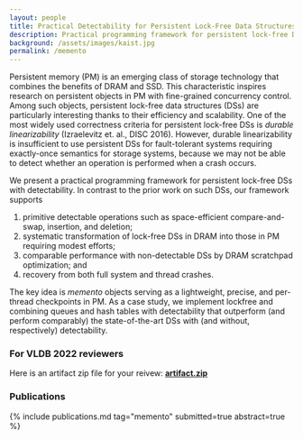 ```yaml
---
layout: people
title: Practical Detectability for Persistent Lock-Free Data Structures
description: Practical programming framework for persistent lock-free DSs with detectability
background: /assets/images/kaist.jpg
permalink: /memento
---
```


Persistent memory (PM) is an emerging class of storage technology
that combines the benefits of DRAM and SSD. This characteristic
inspires research on persistent objects in PM with fine-grained
concurrency control. Among such objects, persistent lock-free data
structures (DSs) are particularly interesting thanks to their efficiency and scalability. One of the most widely used correctness criteria for persistent lock-free DSs is *durable linearizability* (Izraelevitz
et. al., DISC 2016). However, durable linearizability is insufficient to
use persistent DSs for fault-tolerant systems requiring exactly-once
semantics for storage systems, because we may not be able to detect
whether an operation is performed when a crash occurs.

We present a practical programming framework for persistent
lock-free DSs with detectability. In contrast to the prior work on
such DSs, our framework supports

1. primitive detectable operations such as space-efficient compare-and-swap, insertion, and deletion;
1. systematic transformation of lock-free DSs in DRAM into those in PM requiring modest efforts;
1. comparable performance with non-detectable DSs by DRAM scratchpad optimization; and
1. recovery from both full system and thread crashes.

The key idea is *memento* objects serving as a lightweight, precise, and
per-thread checkpoints in PM. As a case study, we implement lockfree and combining queues and hash tables with detectability that
outperform (and perform comparably) the state-of-the-art DSs with
(and without, respectively) detectability.

### For VLDB 2022 reviewers

Here is an artifact zip file for your reivew: **[artifact.zip](https://drive.google.com/file/d/1S2sZW4Mf27wYHiGFD0y8KnWb4s6-q7IZ/view?usp=sharing)**

### Publications

{% include publications.md tag="memento" submitted=true abstract=true %}
